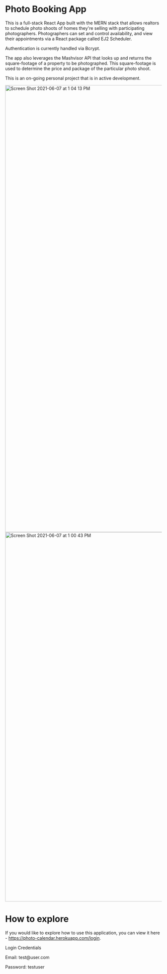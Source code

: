 # Photo Booking App
This is a full-stack React App built with the MERN stack that allows realtors to schedule photo shoots of homes they're selling with participating photographers. Photographers can set and control availability, and view their appointments via a React package called EJ2 Scheduler.

Authentication is currently handled via Bcrypt.

The app also leverages the Mashvisor API that looks up and returns the square-footage of a property to be photographed. This square-footage is used to determine the price and package of the particular photo shoot.

This is an on-going personal project that is in active development.

<img width="1440" alt="Screen Shot 2021-06-07 at 1 04 13 PM" src="https://user-images.githubusercontent.com/75274610/121060929-3f3bc880-c791-11eb-8ecf-43ca5b1ba3d2.png">

<img width="1190" alt="Screen Shot 2021-06-07 at 1 00 43 PM" src="https://user-images.githubusercontent.com/75274610/121060941-42cf4f80-c791-11eb-8294-4a049709a627.png">

# How to explore

If you would like to explore how to use this application, you can view it here - https://photo-calendar.herokuapp.com/login.

Login Credentials

<p>Email: test@user.com</p>
<p>Password: testuser</p>

